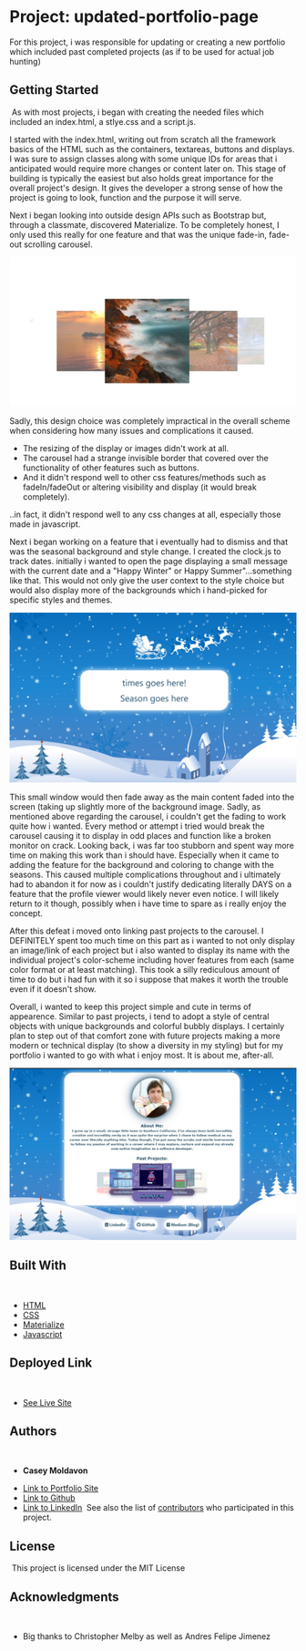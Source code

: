 # Project: updated-portfolio-page

For this project, i was responsible for updating or creating a new portfolio which included past completed projects (as if to be used for actual job hunting)
​
## Getting Started
​
As with most projects, i began with creating the needed files which included an index.html, a stlye.css and a script.js.

I started with the index.html, writing out from scratch all the framework basics of the HTML such as the containers, textareas, buttons and displays. I was sure to assign classes along with some unique IDs for areas that i anticipated would require more changes or content later on. This stage of building is typically the easiest but also holds great importance for the overall project's design. It gives the developer a strong sense of how the project is going to look, function and the purpose it will serve.

Next i began looking into outside design APIs such as Bootstrap but, through a classmate, discovered Materialize. To be completely honest, I only used this really for one feature and that was the unique fade-in, fade-out scrolling carousel.

![image](assets/images/materialize-carousel-image.jpg)

Sadly, this design choice was completely impractical in the overall scheme when considering how many issues and complications it caused.
* The resizing of the display or images didn't work at all.
* The carousel had a strange invisible border that covered over the functionality of other features such as buttons.
* And it didn't respond well to other css features/methods such as fadeIn/fadeOut or altering visibility and display (it would break completely).

..in fact, it didn't respond well to any css changes at all, especially those made in javascript.

Next i began working on a feature that i eventually had to dismiss and that was the seasonal background and style change. I created the clock.js to track dates. initially i wanted to open the page displaying a small message with the current date and a "Happy Winter" or Happy Summer"...something like that. This would not only give the user context to the style choice but would also display more of the backgrounds which i hand-picked for specific styles and themes.

![image](assets/images/date-display.png)

This small window would then fade away as the main content faded into the screen (taking up slightly more of the background image. Sadly, as mentioned above regarding the carousel, i couldn't get the fading to work quite how i wanted. Every method or attempt i tried would break the carousel causing it to display in odd places and function like a broken monitor on crack. Looking back, i was far too stubborn and spent way more time on making this work than i should have. Especially when it came to adding the feature for the background and coloring to change with the seasons. This caused multiple complications throughout and i ultimately had to abandon it for now as i couldn't justify dedicating literally DAYS on a feature that the profile viewer would likely never even notice. I will likely return to it though, possibly when i have time to spare as i really enjoy the concept.

After this defeat i moved onto linking past projects to the carousel. I DEFINITELY spent too much time on this part as i wanted to not only display an image/link of each project but i also wanted to display its name with the individual project's color-scheme including hover features from each (same color format or at least matching). This took a silly rediculous amount of time to do but i had fun with it so i suppose that makes it worth the trouble even if it doesn't show.


Overall, i wanted to keep this project simple and cute in terms of appearence. Similar to past projects, i tend to adopt a style of central objects with unique backgrounds and colorful bubbly displays. I certainly plan to step out of that comfort zone with future projects making a more modern or technical display (to show a diversity in my styling) but for my portfolio i wanted to go with what i enjoy most. It is about me, after-all.

![image](assets/images/portfolio-final.jpg)

## Built With
​
* [HTML](https://developer.mozilla.org/en-US/docs/Web/HTML)
* [CSS](https://developer.mozilla.org/en-US/docs/Web/CSS)
* [Materialize](https://materializecss.com/)
* [Javascript](https://developer.mozilla.org/en-US/docs/Web/JavaScript)
​
## Deployed Link
​
* [See Live Site](https://casey-moldavon.github.io/updated-portfolio-page/)
​
​
## Authors
​
* **Casey Moldavon** 
​
- [Link to Portfolio Site](https://casey-moldavon.github.io/updated-portfolio-page/)
- [Link to Github](https://github.com/casey-moldavon/updated-portfolio-page)
- [Link to LinkedIn](https://www.linkedin.com/in/casey-moldavon-442a1761/)
​
See also the list of [contributors](https://github.com/your/project/contributors) who participated in this project.
​
## License
​
This project is licensed under the MIT License 
​
## Acknowledgments
​
* Big thanks to Christopher Melby as well as Andres Felipe Jimenez